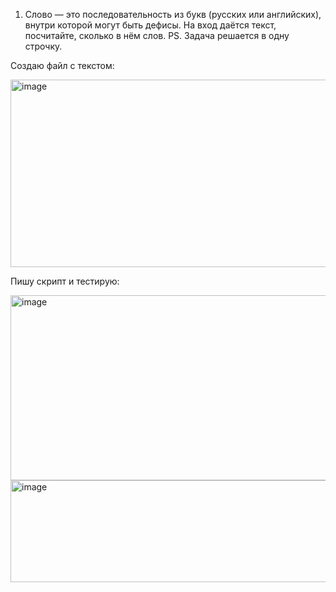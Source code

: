 1. Слово — это последовательность из букв (русских или английских), внутри которой
могут быть дефисы.
На вход даётся текст, посчитайте, сколько в нём слов.
PS. Задача решается в одну строчку.

  Создаю файл с текстом:

  <img width="545" height="300" alt="image" src="https://github.com/user-attachments/assets/ccfe6a82-930d-4edc-baa8-c1daa5d420c0" />

  Пишу скрипт и тестирую:

  <img width="513" height="296" alt="image" src="https://github.com/user-attachments/assets/89f03639-bfad-4d54-be20-e67d98dbdcae" />

  <img width="660" height="163" alt="image" src="https://github.com/user-attachments/assets/b024b094-9d9e-4937-ab99-950442374fe2" />



  
